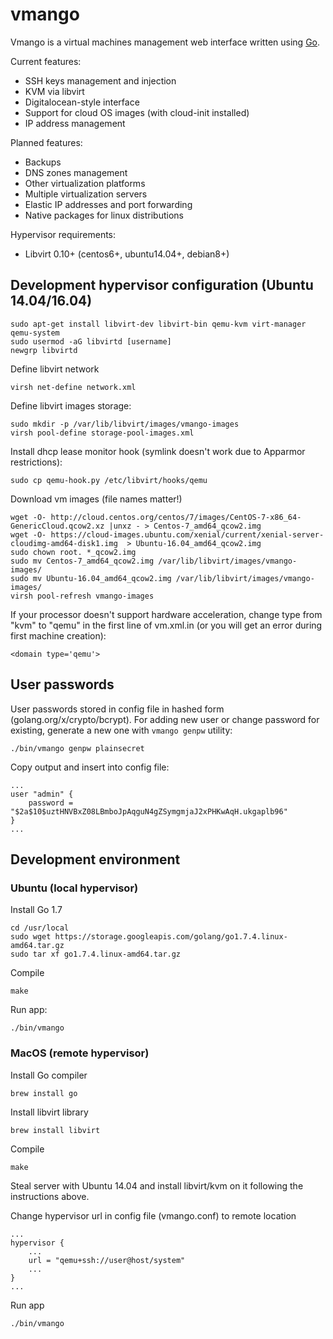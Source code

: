 # vmango

Vmango is a virtual machines management web interface written using [Go](http://golang.org/).

Current features:

* SSH keys management and injection
* KVM via libvirt
* Digitalocean-style interface
* Support for cloud OS images (with cloud-init installed)
* IP address management

Planned features:

* Backups
* DNS zones management
* Other virtualization platforms
* Multiple virtualization servers
* Elastic IP addresses and port forwarding
* Native packages for linux distributions

Hypervisor requirements:

* Libvirt 0.10+ (centos6+, ubuntu14.04+, debian8+)

## Development hypervisor configuration (Ubuntu 14.04/16.04)

    sudo apt-get install libvirt-dev libvirt-bin qemu-kvm virt-manager qemu-system
    sudo usermod -aG libvirtd [username]
    newgrp libvirtd

Define libvirt network

    virsh net-define network.xml

Define libvirt images storage:
    
    sudo mkdir -p /var/lib/libvirt/images/vmango-images
    virsh pool-define storage-pool-images.xml

Install dhcp lease monitor hook (symlink doesn't work due to Apparmor restrictions):
    
    sudo cp qemu-hook.py /etc/libvirt/hooks/qemu

Download vm images (file names matter!)

    wget -O- http://cloud.centos.org/centos/7/images/CentOS-7-x86_64-GenericCloud.qcow2.xz |unxz - > Centos-7_amd64_qcow2.img
    wget -O- https://cloud-images.ubuntu.com/xenial/current/xenial-server-cloudimg-amd64-disk1.img  > Ubuntu-16.04_amd64_qcow2.img
    sudo chown root. *_qcow2.img
    sudo mv Centos-7_amd64_qcow2.img /var/lib/libvirt/images/vmango-images/
    sudo mv Ubuntu-16.04_amd64_qcow2.img /var/lib/libvirt/images/vmango-images/
    virsh pool-refresh vmango-images

If your processor doesn't support hardware acceleration, change type from "kvm" to "qemu" in the first line of vm.xml.in (or you will get an error during first machine creation):

    <domain type='qemu'> 

## User passwords

User passwords stored in config file in hashed form (golang.org/x/crypto/bcrypt). For adding new user or change password for existing, generate a new one with `vmango genpw` utility:

    ./bin/vmango genpw plainsecret

Copy output and insert into config file:
       
    ...
    user "admin" {
        password = "$2a$10$uztHNVBxZ08LBmboJpAqguN4gZSymgmjaJ2xPHKwAqH.ukgaplb96"
    }
    ...

## Development environment

### Ubuntu (local hypervisor)

Install Go 1.7

    cd /usr/local
    sudo wget https://storage.googleapis.com/golang/go1.7.4.linux-amd64.tar.gz
    sudo tar xf go1.7.4.linux-amd64.tar.gz

Compile

    make

Run app:

    ./bin/vmango


### MacOS (remote hypervisor)

Install Go compiler

    brew install go

Install libvirt library

    brew install libvirt

Compile 

    make

Steal server with Ubuntu 14.04 and install libvirt/kvm on it following the instructions above.

Change hypervisor url in config file (vmango.conf) to remote location

    ...
    hypervisor {
        ...
        url = "qemu+ssh://user@host/system"
        ...
    }
    ...

Run app 

    ./bin/vmango 
